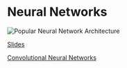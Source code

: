 # Neural Networks

![Popular Neural Network Architecture](https://cdn-images-1.medium.com/max/1600/0*AYTsMuWP7JdoLf78.jpg)

[Slides](https://www.slideshare.net/akashmaurya24/14-mohsin-dalvi-artificial-neural-networks-presentation)

[Convolutional Neural Networks](http://cs231n.github.io/convolutional-networks/)
